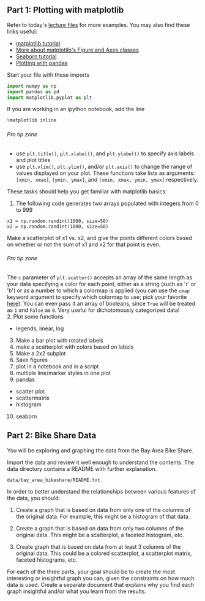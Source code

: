 
## Part 1: Plotting with matplotlib

Refer to today's [lecture files](https://github.com/zipfian/DSI_Lectures/blob/master/pandas-seaborn) for more examples. You may also find these links useful:
- [matplotlib tutorial](http://matplotlib.org/users/pyplot_tutorial.html)
- [More about matplotlib's Figure and Axes classes](http://matplotlib.org/users/artists.html)
- [Seaborn tutorial](https://web.stanford.edu/~mwaskom/software/seaborn/tutorial.html)
- [Plotting with pandas](http://pandas.pydata.org/pandas-docs/version/0.15.0/visualization.html)

Start your file with these imports
```python
import numpy as np
import pandas as pd
import matplotlib.pyplot as plt
```
If you are working in an ipython notebook, add the line
```python
%matplotlib inline
```

###### Pro tip zone
- use ```plt.title()```, ```plt.xlabel()```, and ```plt.ylabel()``` to specify axis labels and plot titles
- use ```plt.xlim()```, ```plt.ylim()```, and/or ```plt.axis()``` to change the range of values displayed on your plot. These functions take lists as arguments: ```[xmin, xmax]```, ```[ymin, ymax]```, and ```[xmin, xmax, ymin, ymax]``` respectively.

These tasks should help you get familiar with matplotlib basics:
1. The following code generates two arrays populated with integers from 0 to 999
  ```
  x1 = np.random.randint(1000, size=50)
  x2 = np.random.randint(1000, size=50)
  ```
  Make a scatterplot of x1 vs. x2, and give the points different colors based on whether or not the sum of x1 and x2 for that point is even.  

###### Pro tip zone

  The ```c``` parameter of ```plt.scatter()``` accepts an array of the same length as your data specifying a color for each point, either as a string (such as 'r' or 'b') or as a number to which a colormap is applied (you can use the  ```cmap``` keyword argument to specify which colormap to use; pick your favorite [here](http://matplotlib.org/examples/color/colormaps_reference.html)). You can even pass it an array of booleans, since ```True``` will be treated as ```1``` and ```False``` as ```0```. Very useful for dichotomously categorized data!  
2. Plot some functions
 - legends, linear, log
3. Make a bar plot with rotated labels
4. make a scatterplot with colors based on labels
5. Make a 2x2 subplot
6. Save figures
7. plot in a notebook and in a script
8. multiple line/marker styles in one plot
9. pandas
 - scatter plot
 - scattermatrix
 - histogram
10. seaborn


## Part 2: Bike Share Data

You will be exploring and graphing the data from the Bay Area Bike Share.  

Import the data and review it well enough to understand the contents.  The data directory contains a README with further explanation.
```
data/bay_area_bikeshare/README.txt
```

In order to better understand the relationships between various features of the data, you should:

1. Create a graph that is based on data from only one of the columns of the original data.  For example, this might be a histogram of that data.

2. Create a graph that is based on data from only two columns of the original data.  This might be a scatterplot, a faceted histogram, etc.

3. Create graph that is based on data from at least 3 columns of the original data.  This could be a colored scatterplot, a scatterplot matrix, faceted histograms, etc.

For each of the three parts, your goal should be to create the most interesting or insightful graph you can, given the constraints on how much data is used.  Create a separate document that explains why you find each graph insightful and/or what you learn from the results.

